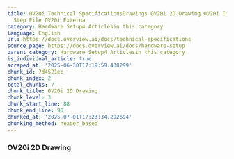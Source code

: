 ```yaml
---
title: OV20i Technical SpecificationsDrawings OV20i 2D Drawing OV20i Image OV20i 3D
  Step File OV20i Externa
category: Hardware Setup4 Articlesin this category
language: English
url: https://docs.overview.ai/docs/technical-specifications
source_page: https://docs.overview.ai/docs/hardware-setup
parent_category: Hardware Setup4 Articlesin this category
is_individual_article: true
scraped_at: '2025-06-30T17:19:59.438299'
chunk_id: 7d4521ec
chunk_index: 2
total_chunks: 7
chunk_title: OV20i 2D Drawing
chunk_level: 3
chunk_start_line: 88
chunk_end_line: 90
chunked_at: '2025-07-01T17:23:34.292694'
chunking_method: header_based
---
```


### OV20i 2D Drawing
